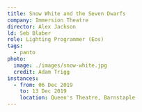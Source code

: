 ```yaml
---
title: Snow White and the Seven Dwarfs
company: Immersion Theatre
director: Alex Jackson
ld: Seb Blaber
role: Lighting Programmer (Eos)
tags:
  - panto
photo:
  image: ./images/snow-white.jpg
  credit: Adam Trigg
instances:
  - from: 06 Dec 2019
    to: 13 Dec 2019
    location: Queen's Theatre, Barnstaple
---
```

